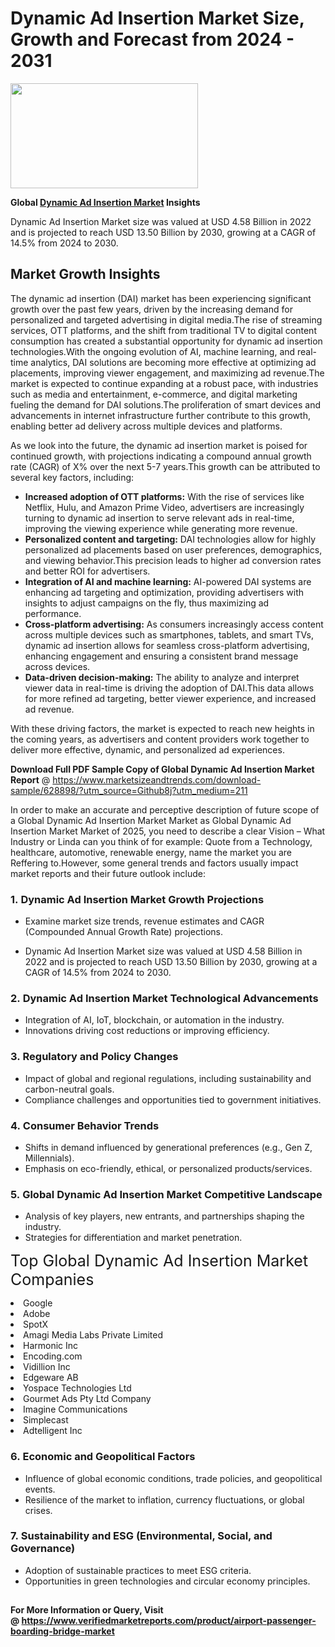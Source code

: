 <H1>Dynamic Ad Insertion Market Size, Growth and Forecast from 2024 - 2031</H1><img class="aligncenter size-medium wp-image-584254" src="https://thirdeyenews.in/wp-content/uploads/2024/09/Global-Market-Research-300x168.jpeg" alt="" width="300" height="168" /><p><strong>Global&nbsp;<a href="https://www.marketsizeandtrends.com/download-sample/628898/?utm_source=Github8j?utm_medium=211">Dynamic Ad Insertion Market</a> Insights</strong></p><p>Dynamic Ad Insertion Market size was valued at USD 4.58 Billion in 2022 and is projected to reach USD 13.50 Billion by 2030, growing at a CAGR of 14.5% from 2024 to 2030.</p><p><h2>Market Growth Insights</h2> <p>The dynamic ad insertion (DAI) market has been experiencing significant growth over the past few years, driven by the increasing demand for personalized and targeted advertising in digital media.The rise of streaming services, OTT platforms, and the shift from traditional TV to digital content consumption has created a substantial opportunity for dynamic ad insertion technologies.With the ongoing evolution of AI, machine learning, and real-time analytics, DAI solutions are becoming more effective at optimizing ad placements, improving viewer engagement, and maximizing ad revenue.The market is expected to continue expanding at a robust pace, with industries such as media and entertainment, e-commerce, and digital marketing fueling the demand for DAI solutions.The proliferation of smart devices and advancements in internet infrastructure further contribute to this growth, enabling better ad delivery across multiple devices and platforms.</p> <p>As we look into the future, the dynamic ad insertion market is poised for continued growth, with projections indicating a compound annual growth rate (CAGR) of X% over the next 5-7 years.This growth can be attributed to several key factors, including:</p> <ul> <li><strong>Increased adoption of OTT platforms:</strong> With the rise of services like Netflix, Hulu, and Amazon Prime Video, advertisers are increasingly turning to dynamic ad insertion to serve relevant ads in real-time, improving the viewing experience while generating more revenue.</li> <li><strong>Personalized content and targeting:</strong> DAI technologies allow for highly personalized ad placements based on user preferences, demographics, and viewing behavior.This precision leads to higher ad conversion rates and better ROI for advertisers.</li> <li><strong>Integration of AI and machine learning:</strong> AI-powered DAI systems are enhancing ad targeting and optimization, providing advertisers with insights to adjust campaigns on the fly, thus maximizing ad performance.</li> <li><strong>Cross-platform advertising:</strong> As consumers increasingly access content across multiple devices such as smartphones, tablets, and smart TVs, dynamic ad insertion allows for seamless cross-platform advertising, enhancing engagement and ensuring a consistent brand message across devices.</li> <li><strong>Data-driven decision-making:</strong> The ability to analyze and interpret viewer data in real-time is driving the adoption of DAI.This data allows for more refined ad targeting, better viewer experience, and increased ad revenue.</li> </ul> <p>With these driving factors, the market is expected to reach new heights in the coming years, as advertisers and content providers work together to deliver more effective, dynamic, and personalized ad experiences.</p> <p><span class=""><strong>Download Full PDF Sample Copy of Global Dynamic Ad Insertion Market Report</strong> @ <a href="https://www.marketsizeandtrends.com/download-sample/628898/?utm_source=Github8j?utm_medium=211" target="_blank">https://www.marketsizeandtrends.com/download-sample/628898/?utm_source=Github8j?utm_medium=211</a></span></p><p>In order to make an accurate and perceptive description of future scope of a Global&nbsp;Dynamic Ad Insertion Market Market as Global&nbsp;Dynamic Ad Insertion Market Market of 2025, you need to describe a clear Vision &ndash; What Industry or Linda can you think of for example: Quote from a Technology, healthcare, automotive, renewable energy, name the market you are Reffering to.However, some general trends and factors usually impact market reports and their future outlook include:</p><h3>1.&nbsp;<strong>Dynamic Ad Insertion Market Growth Projections</strong></h3><ul><li>Examine market size trends, revenue estimates and CAGR (Compounded Annual Growth Rate) projections.</li><li><p>Dynamic Ad Insertion Market size was valued at USD 4.58 Billion in 2022 and is projected to reach USD 13.50 Billion by 2030, growing at a CAGR of 14.5% from 2024 to 2030.</p></li></ul><h3>2.&nbsp;<strong>Dynamic Ad Insertion Market Technological Advancements</strong></h3><ul><li>Integration of AI, IoT, blockchain, or automation in the industry.</li><li>Innovations driving cost reductions or improving efficiency.</li></ul><h3>3.&nbsp;<strong>Regulatory and Policy Changes</strong></h3><ul><li>Impact of global and regional regulations, including sustainability and carbon-neutral goals.</li><li>Compliance challenges and opportunities tied to government initiatives.</li></ul><h3>4.&nbsp;<strong>Consumer Behavior Trends</strong></h3><ul><li>Shifts in demand influenced by generational preferences (e.g., Gen Z, Millennials).</li><li>Emphasis on eco-friendly, ethical, or personalized products/services.</li></ul><h3>5.&nbsp;<strong>Global Dynamic Ad Insertion Market Competitive Landscape</strong></h3><ul><li>Analysis of key players, new entrants, and partnerships shaping the industry.</li><li>Strategies for differentiation and market penetration.</li></ul><p data-pm-slice="1 1 []"><span style="color: inherit; font-family: inherit; font-size: 25px;">Top Global Dynamic Ad Insertion Market Companies</span></p><div class="" data-test-id=""><p><li>Google</li><li> Adobe</li><li> SpotX</li><li> Amagi Media Labs Private Limited</li><li> Harmonic Inc</li><li> Encoding.com</li><li> Vidillion Inc</li><li> Edgeware AB</li><li> Yospace Technologies Ltd</li><li> Gourmet Ads Pty Ltd Company</li><li> Imagine Communications</li><li> Simplecast</li><li> Adtelligent Inc</li></p></div><h3>6.&nbsp;<strong>Economic and Geopolitical Factors</strong></h3><ul><li>Influence of global economic conditions, trade policies, and geopolitical events.</li><li>Resilience of the market to inflation, currency fluctuations, or global crises.</li></ul><h3>7.&nbsp;<strong>Sustainability and ESG (Environmental, Social, and Governance)</strong></h3><ul><li>Adoption of sustainable practices to meet ESG criteria.</li><li>Opportunities in green technologies and circular economy principles.</li></ul><h2><strong style="font-size: 14px;">For More Information or Query, Visit @&nbsp;</strong><a style="background-color: #ffffff; font-size: 14px;" href="https://www.marketsizeandtrends.com/report/dynamic-ad-insertion-market/" target="_blank">https://www.verifiedmarketreports.com/product/airport-passenger-boarding-bridge-market</a></h2>